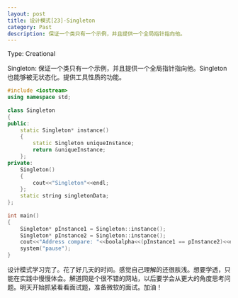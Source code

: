 ```yaml
---
layout: post
title: 设计模式[23]-Singleton
category: Past
description: 保证一个类只有一个示例，并且提供一个全局指针指向他。
---
```


Type: Creational

Singleton: 保证一个类只有一个示例，并且提供一个全局指针指向他。Singleton也能够被无状态化。提供工具性质的功能。

```cpp
#include <iostream>  
using namespace std;  
  
class Singleton  
{  
public:  
    static Singleton* instance()  
    {  
        static Singleton uniqueInstance;  
        return &uniqueInstance;  
    };  
private:  
    Singleton()    
    {    
        cout<<"Singleton"<<endl;    
    };   
    static string singletonData;  
};  
  
int main()  
{  
    Singleton* pInstance1 = Singleton::instance();  
    Singleton* pInstance2 = Singleton::instance();  
    cout<<"Address compare: "<<boolalpha<<(pInstance1 == pInstance2)<<endl;  
    system("pause");      
}
```

设计模式学习完了。花了好几天的时间。感觉自己理解的还很肤浅。想要学透，只能在实践中慢慢体会。解道网是个很不错的网站，以后要学会从更大的角度思考问题。明天开始抓紧看看面试题，准备微软的面试。加油！
